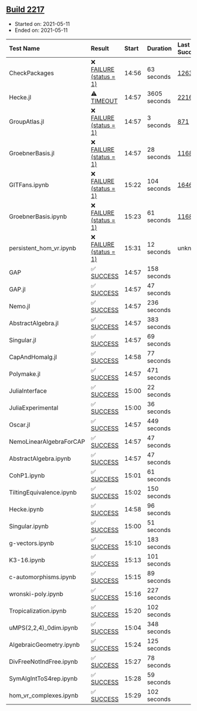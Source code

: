 ## [Build 2217](https://oscarci.mathematik.uni-kl.de/job/oscar-stable/2217/)

* Started on: 2021-05-11
* Ended on: 2021-05-11

| Test Name    | Result | Start | Duration | Last Success | First Failure |
|:-------------|:-------|:------|:---------|:-------------|:--------------|
| CheckPackages | ❌ [FAILURE (status = 1)](https://oscarci.mathematik.uni-kl.de/job/oscar-stable/2217/artifact/logs/build-2217/CheckPackages.log) | 14:56 | 63 seconds | [1263](https://oscarci.mathematik.uni-kl.de/job/oscar-stable/1263/) | [1264](https://oscarci.mathematik.uni-kl.de/job/oscar-stable/1264/) |
| Hecke.jl | ⚠ [TIMEOUT](https://oscarci.mathematik.uni-kl.de/job/oscar-stable/2217/artifact/logs/build-2217/Hecke.jl.log) | 14:57 | 3605 seconds | [2216](https://oscarci.mathematik.uni-kl.de/job/oscar-stable/2216/) | [2217](https://oscarci.mathematik.uni-kl.de/job/oscar-stable/2217/) |
| GroupAtlas.jl | ❌ [FAILURE (status = 1)](https://oscarci.mathematik.uni-kl.de/job/oscar-stable/2217/artifact/logs/build-2217/GroupAtlas.jl.log) | 14:57 | 3 seconds | [871](https://oscarci.mathematik.uni-kl.de/job/oscar-stable/871/) | [872](https://oscarci.mathematik.uni-kl.de/job/oscar-stable/872/) |
| GroebnerBasis.jl | ❌ [FAILURE (status = 1)](https://oscarci.mathematik.uni-kl.de/job/oscar-stable/2217/artifact/logs/build-2217/GroebnerBasis.jl.log) | 14:57 | 28 seconds | [1168](https://oscarci.mathematik.uni-kl.de/job/oscar-stable/1168/) | [1169](https://oscarci.mathematik.uni-kl.de/job/oscar-stable/1169/) |
| GITFans.ipynb | ❌ [FAILURE (status = 1)](https://oscarci.mathematik.uni-kl.de/job/oscar-stable/2217/artifact/logs/build-2217/GITFans.ipynb.log) | 15:22 | 104 seconds | [1646](https://oscarci.mathematik.uni-kl.de/job/oscar-stable/1646/) | [1647](https://oscarci.mathematik.uni-kl.de/job/oscar-stable/1647/) |
| GroebnerBasis.ipynb | ❌ [FAILURE (status = 1)](https://oscarci.mathematik.uni-kl.de/job/oscar-stable/2217/artifact/logs/build-2217/GroebnerBasis.ipynb.log) | 15:23 | 61 seconds | [1168](https://oscarci.mathematik.uni-kl.de/job/oscar-stable/1168/) | [1169](https://oscarci.mathematik.uni-kl.de/job/oscar-stable/1169/) |
| persistent_hom_vr.ipynb | ❌ [FAILURE (status = 1)](https://oscarci.mathematik.uni-kl.de/job/oscar-stable/2217/artifact/logs/build-2217/persistent_hom_vr.ipynb.log) | 15:31 | 12 seconds | unknown | unknown |
| GAP | ✅ [SUCCESS](https://oscarci.mathematik.uni-kl.de/job/oscar-stable/2217/artifact/logs/build-2217/GAP.log) | 14:57 | 158 seconds |  |  |
| GAP.jl | ✅ [SUCCESS](https://oscarci.mathematik.uni-kl.de/job/oscar-stable/2217/artifact/logs/build-2217/GAP.jl.log) | 14:57 | 47 seconds |  |  |
| Nemo.jl | ✅ [SUCCESS](https://oscarci.mathematik.uni-kl.de/job/oscar-stable/2217/artifact/logs/build-2217/Nemo.jl.log) | 14:57 | 236 seconds |  |  |
| AbstractAlgebra.jl | ✅ [SUCCESS](https://oscarci.mathematik.uni-kl.de/job/oscar-stable/2217/artifact/logs/build-2217/AbstractAlgebra.jl.log) | 14:57 | 383 seconds |  |  |
| Singular.jl | ✅ [SUCCESS](https://oscarci.mathematik.uni-kl.de/job/oscar-stable/2217/artifact/logs/build-2217/Singular.jl.log) | 14:57 | 69 seconds |  |  |
| CapAndHomalg.jl | ✅ [SUCCESS](https://oscarci.mathematik.uni-kl.de/job/oscar-stable/2217/artifact/logs/build-2217/CapAndHomalg.jl.log) | 14:58 | 77 seconds |  |  |
| Polymake.jl | ✅ [SUCCESS](https://oscarci.mathematik.uni-kl.de/job/oscar-stable/2217/artifact/logs/build-2217/Polymake.jl.log) | 14:57 | 471 seconds |  |  |
| JuliaInterface | ✅ [SUCCESS](https://oscarci.mathematik.uni-kl.de/job/oscar-stable/2217/artifact/logs/build-2217/JuliaInterface.log) | 15:00 | 22 seconds |  |  |
| JuliaExperimental | ✅ [SUCCESS](https://oscarci.mathematik.uni-kl.de/job/oscar-stable/2217/artifact/logs/build-2217/JuliaExperimental.log) | 15:00 | 36 seconds |  |  |
| Oscar.jl | ✅ [SUCCESS](https://oscarci.mathematik.uni-kl.de/job/oscar-stable/2217/artifact/logs/build-2217/Oscar.jl.log) | 14:57 | 449 seconds |  |  |
| NemoLinearAlgebraForCAP | ✅ [SUCCESS](https://oscarci.mathematik.uni-kl.de/job/oscar-stable/2217/artifact/logs/build-2217/NemoLinearAlgebraForCAP.log) | 14:57 | 47 seconds |  |  |
| AbstractAlgebra.ipynb | ✅ [SUCCESS](https://oscarci.mathematik.uni-kl.de/job/oscar-stable/2217/artifact/logs/build-2217/AbstractAlgebra.ipynb.log) | 14:57 | 47 seconds |  |  |
| CohP1.ipynb | ✅ [SUCCESS](https://oscarci.mathematik.uni-kl.de/job/oscar-stable/2217/artifact/logs/build-2217/CohP1.ipynb.log) | 15:01 | 61 seconds |  |  |
| TiltingEquivalence.ipynb | ✅ [SUCCESS](https://oscarci.mathematik.uni-kl.de/job/oscar-stable/2217/artifact/logs/build-2217/TiltingEquivalence.ipynb.log) | 15:02 | 150 seconds |  |  |
| Hecke.ipynb | ✅ [SUCCESS](https://oscarci.mathematik.uni-kl.de/job/oscar-stable/2217/artifact/logs/build-2217/Hecke.ipynb.log) | 14:58 | 96 seconds |  |  |
| Singular.ipynb | ✅ [SUCCESS](https://oscarci.mathematik.uni-kl.de/job/oscar-stable/2217/artifact/logs/build-2217/Singular.ipynb.log) | 15:00 | 51 seconds |  |  |
| g-vectors.ipynb | ✅ [SUCCESS](https://oscarci.mathematik.uni-kl.de/job/oscar-stable/2217/artifact/logs/build-2217/g-vectors.ipynb.log) | 15:10 | 183 seconds |  |  |
| K3-16.ipynb | ✅ [SUCCESS](https://oscarci.mathematik.uni-kl.de/job/oscar-stable/2217/artifact/logs/build-2217/K3-16.ipynb.log) | 15:13 | 101 seconds |  |  |
| c-automorphisms.ipynb | ✅ [SUCCESS](https://oscarci.mathematik.uni-kl.de/job/oscar-stable/2217/artifact/logs/build-2217/c-automorphisms.ipynb.log) | 15:15 | 89 seconds |  |  |
| wronski-poly.ipynb | ✅ [SUCCESS](https://oscarci.mathematik.uni-kl.de/job/oscar-stable/2217/artifact/logs/build-2217/wronski-poly.ipynb.log) | 15:16 | 227 seconds |  |  |
| Tropicalization.ipynb | ✅ [SUCCESS](https://oscarci.mathematik.uni-kl.de/job/oscar-stable/2217/artifact/logs/build-2217/Tropicalization.ipynb.log) | 15:20 | 102 seconds |  |  |
| uMPS(2,2,4)_0dim.ipynb | ✅ [SUCCESS](https://oscarci.mathematik.uni-kl.de/job/oscar-stable/2217/artifact/logs/build-2217/uMPS-2-2-4-_0dim.ipynb.log) | 15:04 | 348 seconds |  |  |
| AlgebraicGeometry.ipynb | ✅ [SUCCESS](https://oscarci.mathematik.uni-kl.de/job/oscar-stable/2217/artifact/logs/build-2217/AlgebraicGeometry.ipynb.log) | 15:24 | 125 seconds |  |  |
| DivFreeNotIndFree.ipynb | ✅ [SUCCESS](https://oscarci.mathematik.uni-kl.de/job/oscar-stable/2217/artifact/logs/build-2217/DivFreeNotIndFree.ipynb.log) | 15:27 | 78 seconds |  |  |
| SymAlgIntToS4rep.ipynb | ✅ [SUCCESS](https://oscarci.mathematik.uni-kl.de/job/oscar-stable/2217/artifact/logs/build-2217/SymAlgIntToS4rep.ipynb.log) | 15:28 | 59 seconds |  |  |
| hom_vr_complexes.ipynb | ✅ [SUCCESS](https://oscarci.mathematik.uni-kl.de/job/oscar-stable/2217/artifact/logs/build-2217/hom_vr_complexes.ipynb.log) | 15:29 | 102 seconds |  |  |
